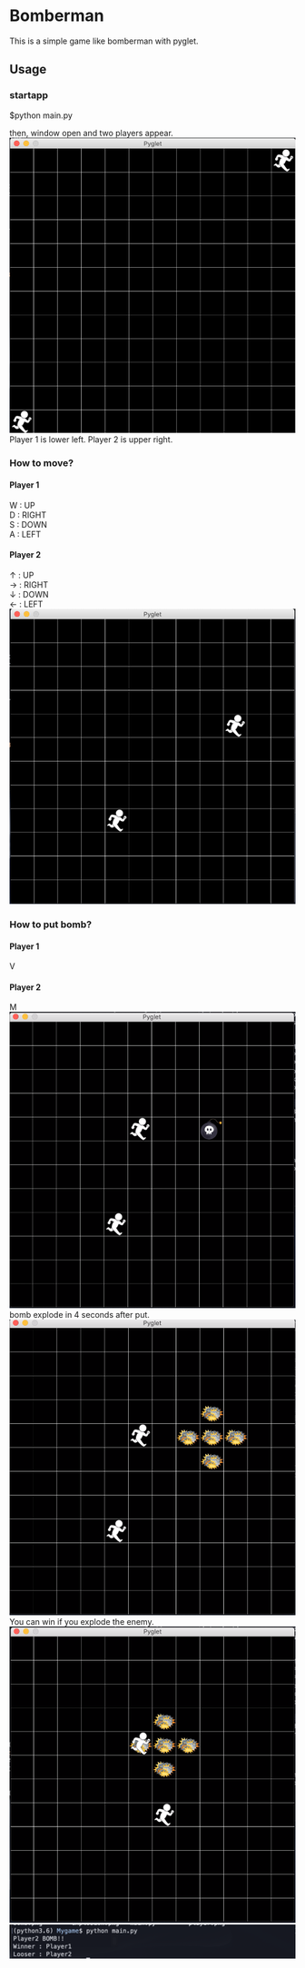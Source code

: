 # Bomberman
This is a simple game like bomberman with pyglet.

## Usage
### startapp
$python main.py

then, window open and two players appear.
![](img/startapp.png)
Player 1 is lower left.
Player 2 is upper right.

### How to move?
#### Player 1
W : UP  
D : RIGHT  
S : DOWN  
A : LEFT
#### Player 2
↑ : UP  
→ : RIGHT  
↓ : DOWN  
← : LEFT    
![](img/move.png)

### How to put bomb?
#### Player 1
V
#### Player 2
M
![](img/bomb.png)
bomb explode in 4 seconds after put.
![](img/explosion.png)
You can win if you explode the enemy.
![](img/explosion2.png)
![](img/end.png)
